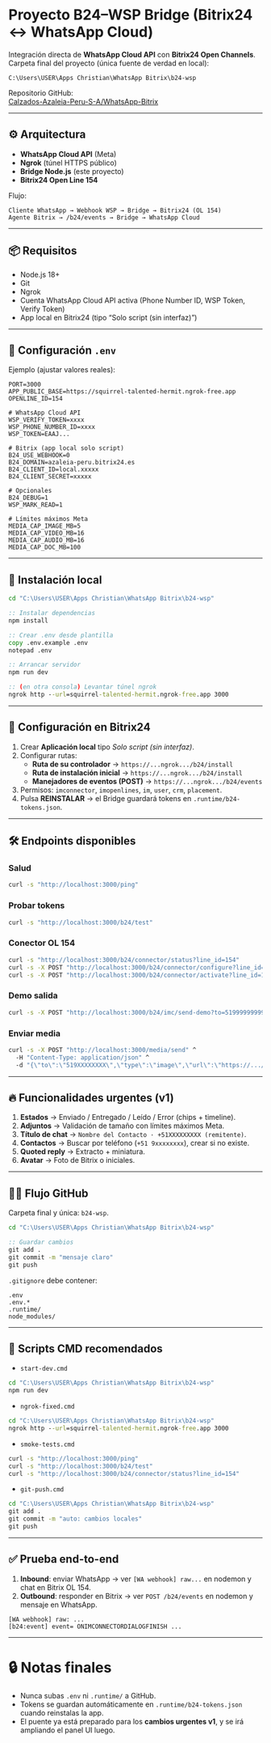 # Proyecto B24–WSP Bridge (Bitrix24 ↔ WhatsApp Cloud)

Integración directa de **WhatsApp Cloud API** con **Bitrix24 Open Channels**.  
Carpeta final del proyecto (única fuente de verdad en local):

```
C:\Users\USER\Apps Christian\WhatsApp Bitrix\b24-wsp
```

Repositorio GitHub:  
[Calzados-Azaleia-Peru-S-A/WhatsApp-Bitrix](https://github.com/Calzados-Azaleia-Peru-S-A/WhatsApp-Bitrix)

---

## ⚙️ Arquitectura

- **WhatsApp Cloud API** (Meta)  
- **Ngrok** (túnel HTTPS público)  
- **Bridge Node.js** (este proyecto)  
- **Bitrix24 Open Line 154**  

Flujo:
```
Cliente WhatsApp → Webhook WSP → Bridge → Bitrix24 (OL 154)
Agente Bitrix → /b24/events → Bridge → WhatsApp Cloud
```

---

## 📦 Requisitos

- Node.js 18+  
- Git  
- Ngrok  
- Cuenta WhatsApp Cloud API activa (Phone Number ID, WSP Token, Verify Token)  
- App local en Bitrix24 (tipo “Solo script (sin interfaz)”)  

---

## 📝 Configuración `.env`

Ejemplo (ajustar valores reales):
```env
PORT=3000
APP_PUBLIC_BASE=https://squirrel-talented-hermit.ngrok-free.app
OPENLINE_ID=154

# WhatsApp Cloud API
WSP_VERIFY_TOKEN=xxxx
WSP_PHONE_NUMBER_ID=xxxx
WSP_TOKEN=EAAJ...

# Bitrix (app local solo script)
B24_USE_WEBHOOK=0
B24_DOMAIN=azaleia-peru.bitrix24.es
B24_CLIENT_ID=local.xxxxx
B24_CLIENT_SECRET=xxxxx

# Opcionales
B24_DEBUG=1
WSP_MARK_READ=1

# Límites máximos Meta
MEDIA_CAP_IMAGE_MB=5
MEDIA_CAP_VIDEO_MB=16
MEDIA_CAP_AUDIO_MB=16
MEDIA_CAP_DOC_MB=100
```

---

## 🚀 Instalación local

```cmd
cd "C:\Users\USER\Apps Christian\WhatsApp Bitrix\b24-wsp"

:: Instalar dependencias
npm install

:: Crear .env desde plantilla
copy .env.example .env
notepad .env

:: Arrancar servidor
npm run dev

:: (en otra consola) Levantar túnel ngrok
ngrok http --url=squirrel-talented-hermit.ngrok-free.app 3000
```

---

## 🔑 Configuración en Bitrix24

1. Crear **Aplicación local** tipo *Solo script (sin interfaz)*.  
2. Configurar rutas:  
   - **Ruta de su controlador** → `https://...ngrok.../b24/install`  
   - **Ruta de instalación inicial** → `https://...ngrok.../b24/install`  
   - **Manejadores de eventos (POST)** → `https://...ngrok.../b24/events`  
3. Permisos: `imconnector`, `imopenlines`, `im`, `user`, `crm`, `placement`.  
4. Pulsa **REINSTALAR** → el Bridge guardará tokens en `.runtime/b24-tokens.json`.

---

## 🛠 Endpoints disponibles

### Salud
```cmd
curl -s "http://localhost:3000/ping"
```

### Probar tokens
```cmd
curl -s "http://localhost:3000/b24/test"
```

### Conector OL 154
```cmd
curl -s "http://localhost:3000/b24/connector/status?line_id=154"
curl -s -X POST "http://localhost:3000/b24/connector/configure?line_id=154"
curl -s -X POST "http://localhost:3000/b24/connector/activate?line_id=154&active=Y"
```

### Demo salida
```cmd
curl -s -X POST "http://localhost:3000/b24/imc/send-demo?to=51999999999&text=hola+desde+demo"
```

### Enviar media
```cmd
curl -s -X POST "http://localhost:3000/media/send" ^
  -H "Content-Type: application/json" ^
  -d "{\"to\":\"519XXXXXXXX\",\"type\":\"image\",\"url\":\"https://.../foto.jpg\"}"
```

---

## 🔥 Funcionalidades urgentes (v1)

1. **Estados** → Enviado / Entregado / Leído / Error (chips + timeline).  
2. **Adjuntos** → Validación de tamaño con límites máximos Meta.  
3. **Título de chat** → `Nombre del Contacto · +51XXXXXXXXX (remitente)`.  
4. **Contactos** → Buscar por teléfono (`+51 9xxxxxxxx`), crear si no existe.  
5. **Quoted reply** → Extracto + miniatura.  
6. **Avatar** → Foto de Bitrix o iniciales.

---

## 🧑‍💻 Flujo GitHub

Carpeta final y única: `b24-wsp`.

```cmd
cd "C:\Users\USER\Apps Christian\WhatsApp Bitrix\b24-wsp"

:: Guardar cambios
git add .
git commit -m "mensaje claro"
git push
```

`.gitignore` debe contener:
```
.env
.env.*
.runtime/
node_modules/
```

---

## 📜 Scripts CMD recomendados

- `start-dev.cmd`
```cmd
cd "C:\Users\USER\Apps Christian\WhatsApp Bitrix\b24-wsp"
npm run dev
```

- `ngrok-fixed.cmd`
```cmd
cd "C:\Users\USER\Apps Christian\WhatsApp Bitrix\b24-wsp"
ngrok http --url=squirrel-talented-hermit.ngrok-free.app 3000
```

- `smoke-tests.cmd`
```cmd
curl -s "http://localhost:3000/ping"
curl -s "http://localhost:3000/b24/test"
curl -s "http://localhost:3000/b24/connector/status?line_id=154"
```

- `git-push.cmd`
```cmd
cd "C:\Users\USER\Apps Christian\WhatsApp Bitrix\b24-wsp"
git add .
git commit -m "auto: cambios locales"
git push
```

---

## ✅ Prueba end-to-end

1. **Inbound**: enviar WhatsApp → ver `[WA webhook] raw...` en nodemon y chat en Bitrix OL 154.  
2. **Outbound**: responder en Bitrix → ver `POST /b24/events` en nodemon y mensaje en WhatsApp.  

```
[WA webhook] raw: ...
[b24:event] event= ONIMCONNECTORDIALOGFINISH ...
```

---

# 🔒 Notas finales

- Nunca subas `.env` ni `.runtime/` a GitHub.  
- Tokens se guardan automáticamente en `.runtime/b24-tokens.json` cuando reinstalas la app.  
- El puente ya está preparado para los **cambios urgentes v1**, y se irá ampliando el panel UI luego.
